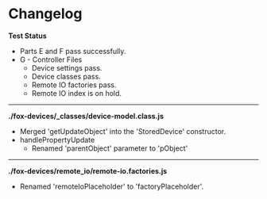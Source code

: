 # Changelog

**Test Status**
* Parts E and F pass successfully.
* G - Controller Files
	* Device settings pass.
	* Device classes pass.
	* Remote IO factories pass.
	* Remote IO index is on hold.

---

**./fox-devices/_classes/device-model.class.js**
* Merged 'getUpdateObject' into the 'StoredDevice' constructor.
* handlePropertyUpdate
	* Renamed 'parentObject' parameter to 'pObject'

---

**./fox-devices/remote_io/remote-io.factories.js**
* Renamed 'remoteIoPlaceholder' to 'factoryPlaceholder'.
